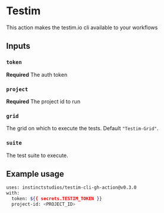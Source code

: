 # Testim

This action makes the testim.io cli available to your workflows

## Inputs

### `token`

**Required** The auth token

### `project`

**Required** The project id to run

### `grid`

The grid on which to execute the tests. Default `"Testim-Grid"`.

### `suite`

The test suite to execute.

## Example usage

```bash
uses: instinctstudios/testim-cli-gh-action@v0.3.0
with:
  token: ${{ secrets.TESTIM_TOKEN }}
  project-id: <PROJECT_ID>
```